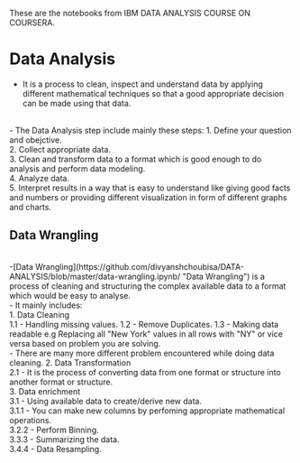These are the notebooks from IBM DATA ANALYSIS COURSE ON COURSERA.
# Data Analysis
- It is a process to clean, inspect and understand data by applying different mathematical techniques so that a good appropriate decision can be made using that data.
</br>
- The Data Analysis step include mainly these steps:
                       1. Define your question and obejctive.</br>
                       2. Collect appropriate data.</br>
                       3. Clean and transform data to a format which is good enough to do analysis and perform data modeling.</br>
                       4. Analyze data.</br>
                       5. Interpret results in a way that is easy to understand like giving good facts and numbers or providing different visualization in form of different graphs and charts.</br>

## Data Wrangling                       
</br>
-[Data Wrangling](https://github.com/divyanshchoubisa/DATA-ANALYSIS/blob/master/data-wrangling.ipynb/ "Data Wrangling") is a process of cleaning and structuring the complex available data to a format which would be easy to analyse.</br>
- It mainly includes:</br>
            1. Data Cleaning</br>
                 1.1 - Handling missing values.
                 1.2 - Remove Duplicates.
                 1.3 - Making data readable e.g Replacing all "New York" values in all rows with "NY" or vice versa based on problem you are solving.</br>
                 - There are many more different problem encountered while doing data cleaning.
            2. Data Transformation</br>
                 2.1 - It is the process of converting data from one format or structure into another format or structure.</br> 
            3. Data enrichment</br>
                3.1 - Using available data to create/derive new data.</br>
                      3.1.1 - You can make new columns by perfoming appropriate mathematical operations.</br>
                      3.2.2 - Perform Binning.</br>
                      3.3.3 - Summarizing the data.</br>
                      3.4.4 - Data Resampling.</br>







